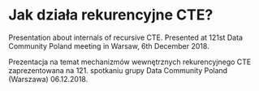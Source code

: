 # Jak działa rekurencyjne CTE?

Presentation about internals of recursive CTE. Presented at 121st Data Community Poland meeting in Warsaw, 6th December 2018.

Prezentacja na temat mechanizmów wewnętrznych rekurencyjnego CTE zaprezentowana na 121. spotkaniu grupy Data Community Poland (Warszawa) 06.12.2018.